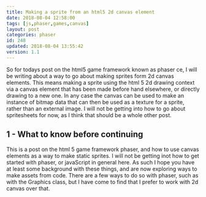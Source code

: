 ```yaml
---
title: Making a sprite from an html5 2d canvas element
date: 2018-08-04 12:58:00
tags: [js,phaser,games,canvas]
layout: post
categories: phaser
id: 248
updated: 2018-08-04 13:55:42
version: 1.1
---
```


So for todays post on the html5 game framework known as phaser ce, I will be writing about a way to go about making sprites form 2d canvas elements. This means making a sprite using the html 5 2d drawing context via a canvas element that has been made before hand elsewhere, or directly drawing to a new one. In any case the canvas can be used to make an instance of bitmap data that can then be used as a texture for a sprite, rather than an external image. I will not be getting into how to go about spritesheets for now, as I think that should be a whole other post.

<!-- more -->

## 1 - What to know before continuing

This is a post on the html 5 game framework phaser, and how to use canvas elements as a way to make static sprites. I will not be getting inot how to get started with phaser, or javaScript in general here. As such I hope you have at least some background with these things, and are now exploring ways to make assets from code. There are a few ways to do so with phaser, such as with the Graphics class, but I have come to find that I prefer to work with 2d canvas over that.
